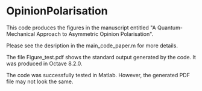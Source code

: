 # OpinionPolarisation
This code produces the figures in the manuscript entitled "A Quantum-Mechanical Approach to Asymmetric Opinion Polarisation".

Please see the desription in the main_code_paper.m for more details.

The file Figure_test.pdf shows the standard output generated by the code. It was produced in Octave 8.2.0.

The code was successfully tested in Matlab. However, the generated PDF file may not look the same.

